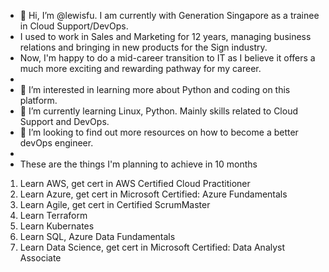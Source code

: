 - 👋 Hi, I’m @lewisfu. I am currently with Generation Singapore as a trainee in Cloud Support/DevOps.
- I used to work in Sales and Marketing for 12 years, managing business relations and bringing in new products for the Sign industry.
- Now, I'm happy to do a mid-career transition to IT as I believe it offers a much more exciting and rewarding pathway for my career.
- 
- 👀 I’m interested in learning more about Python and coding on this platform.
- 🌱 I’m currently learning Linux, Python. Mainly skills related to Cloud Support and DevOps.
- 💞️ I’m looking to find out more resources on how to become a better devOps engineer.
- 
- These are the things I'm planning to achieve in 10 months
1. Learn AWS, get cert in AWS Certified Cloud Practitioner
2. Learn Azure, get cert in Microsoft Certified: Azure Fundamentals
3. Learn Agile, get cert in Certified ScrumMaster
4. Learn Terraform
5. Learn Kubernates
6. Learn SQL, Azure Data Fundamentals
7. Learn Data Science, get cert in Microsoft Certified: Data Analyst Associate
  

<!---
lewisfu/lewisfu is a ✨ special ✨ repository because its `README.md` (this file) appears on your GitHub profile.
You can click the Preview link to take a look at your changes.
--->
